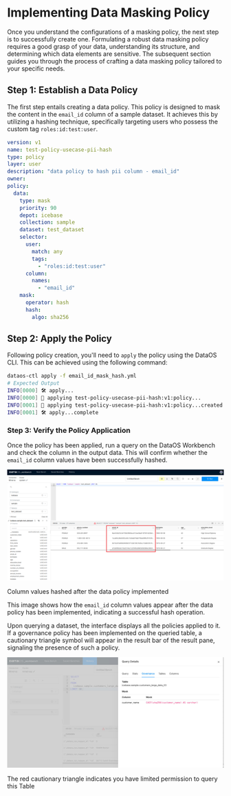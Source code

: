 # Implementing Data Masking Policy

Once you understand the configurations of a masking policy, the next step is to successfully create one. Formulating a robust data masking policy requires a good grasp of your data, understanding its structure, and determining which data elements are sensitive. The subsequent section guides you through the process of crafting a data masking policy tailored to your specific needs.

## Step 1: Establish a Data Policy

The first step entails creating a data policy. This policy is designed to mask the content in the `email_id` column of a sample dataset. It achieves this by utilizing a hashing technique, specifically targeting users who possess the custom tag `roles:id:test:user`.

```yaml
version: v1
name: test-policy-usecase-pii-hash
type: policy
layer: user
description: "data policy to hash pii column - email_id"
owner:
policy:
  data:
    type: mask
    priority: 90
    depot: icebase
    collection: sample
    dataset: test_dataset
    selector:
      user:
        match: any
        tags:
          - "roles:id:test:user"
      column:
        names:
          - "email_id"
    mask:
      operator: hash
      hash:
        algo: sha256
```

## Step 2: Apply the Policy

Following policy creation, you'll need to `apply` the policy using the DataOS CLI. This can be achieved using the following command:

```bash
dataos-ctl apply -f email_id_mask_hash.yml
# Expected Output
INFO[0000] 🛠 apply...
INFO[0000] 🔧 applying test-policy-usecase-pii-hash:v1:policy...
INFO[0001] 🔧 applying test-policy-usecase-pii-hash:v1:policy...created
INFO[0001] 🛠 apply...complete
```

### Step 3: **Verify the Policy Application**

Once the policy has been applied, run a query on the DataOS Workbench and check the column in the output data. This will confirm whether the `email_id` column values have been successfully hashed.

![Column values hashed after the data policy implemented](./implementing_data_masking_policy/masking_hash_email.png)

Column values hashed after the data policy implemented

This image shows how the `email_id` column values appear after the data policy has been implemented, indicating a successful hash operation.

Upon querying a dataset, the interface displays all the policies applied to it. If a governance policy has been implemented on the queried table, a cautionary triangle symbol will appear in the result bar of the result pane, signaling the presence of such a policy.

![The red cautionary triangle indicates you have limited permission to query this Table](./implementing_data_masking_policy/image.png)

The red cautionary triangle indicates you have limited permission to query this Table